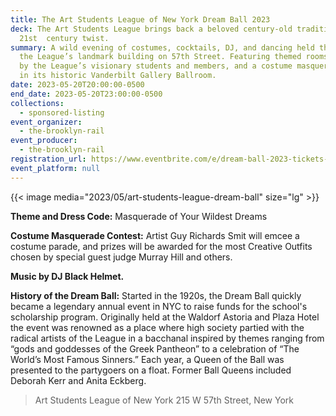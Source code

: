 ```yaml
---
title: The Art Students League of New York Dream Ball 2023
deck: The Art Students League brings back a beloved century-old tradition with a
  21st  century twist.
summary: A wild evening of costumes, cocktails, DJ, and dancing held throughout
  the League’s landmark building on 57th Street. Featuring themed rooms created
  by the League’s visionary students and members, and a costume masquerade held
  in its historic Vanderbilt Gallery Ballroom.
date: 2023-05-20T20:00:00-0500
end_date: 2023-05-20T23:00:00-0500
collections:
  - sponsored-listing
event_organizer:
  - the-brooklyn-rail
event_producer:
  - the-brooklyn-rail
registration_url: https://www.eventbrite.com/e/dream-ball-2023-tickets-546221873327
event_platform: null
---
```

{{< image media="2023/05/art-students-league-dream-ball" size="lg" >}}

**Theme and Dress Code:** Masquerade of Your Wildest Dreams

**Costume Masquerade Contest:** Artist Guy Richards Smit will emcee a costume parade, and prizes will be awarded for the most Creative Outfits chosen by special guest judge Murray Hill and others.

**Music by DJ Black Helmet.**

**History of the Dream Ball:** Started in the 1920s, the Dream Ball quickly became a legendary annual event in
NYC to raise funds for the school's scholarship program. Originally held at the Waldorf Astoria and Plaza Hotel the event was renowned as a place where high society partied with the radical artists of the League in a bacchanal inspired by themes ranging from “gods and goddesses of the Greek Pantheon” to a celebration of “The World’s Most Famous Sinners.” Each year, a Queen of the Ball was presented to the partygoers on a float. Former Ball Queens included Deborah Kerr and Anita Eckberg.

> Art Students League of New York
> 215 W 57th Street, New York